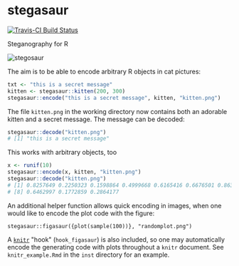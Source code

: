 # stegasaur

[![Travis-CI Build Status](https://travis-ci.org/richfitz/stegasaur.svg?branch=master)](https://travis-ci.org/richfitz/stegasaur)

Steganography for R

![stegosaur](https://github.com/richfitz/stegasaur/raw/master/inst/stegosaurus.png)

The aim is to be able to encode arbitrary R objects in cat pictures:

```r
txt <- "this is a secret message"
kitten <- stegasaur::kitten(200, 300)
stegasaur::encode("this is a secret message", kitten, "kitten.png")
```

The file `kitten.png` in the working directory now contains both an adorable kitten and a secret message.  The message can be decoded:

```r
stegasaur::decode("kitten.png")
# [1] "this is a secret message"
```

This works with arbitrary objects, too

```r
x <- runif(10)
stegasaur::encode(x, kitten, "kitten.png")
stegasaur::decode("kitten.png")
# [1] 0.8257649 0.2250323 0.1598864 0.4999668 0.6165416 0.6676501 0.8632083
# [8] 0.6462997 0.1772859 0.2864177
```

An additional helper function allows quick encoding in images, when one would like to encode the plot code with the figure:

```{r}
stegasaur::figasaur({plot(sample(100))}, "randomplot.png")
```

A [`knitr`](http://yihui.name/knitr/) "hook" (`hook_figasaur`) is also included, so one may automatically encode the generating code with plots throughout a `knitr` document. See `knitr_example.Rmd` in the `inst` directory for an example.
